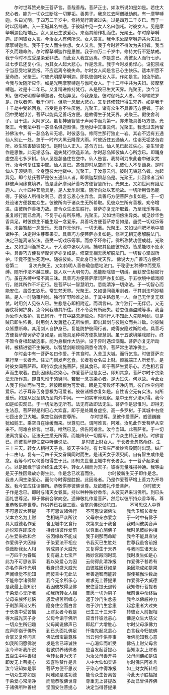 <!-- { "loadSidebar": true } -->
　　尔时世尊赞光聚王菩萨言。善哉善哉。菩萨正士。如汝所说如是如是。若住大悲心者。能为一切众生断除一切罪垢。善男子。我念过去阿僧祇劫前。有一摩拏嚩迦。名曰光明。于四万二千岁中。修持梵行离诸过失。过是四万二千岁已。而于一时以因缘故。入一王城其名神通。于彼城中见一女人名曰伽吒。时彼女人。见是摩拏嚩迦色相端正。女人见已生欲爱心。来诣其前作礼而住。光聚王。尔时摩拏嚩迦。即问彼女人言。今汝女人有何所求。女人答言。我今求汝摩拏嚩迦共为夫妇。摩拏嚩迦言。我不于女人而生欲想。女人又言。我于今时若不得汝为夫妇者。我当不久而趣命终。尔时摩拏嚩迦作是思惟。我于四万二千岁中。修持梵行不犯禁戒。我于今时不应受是染爱非法。而此女人我宜远离。作是念已。离彼女人而行七步。过七步已还复小住。为其女人起大悲心。作是念言。我于今时发勇悍心。设犯禁戒宁当忍受地狱苦报。不应远离令彼失命。尔时女人闻是言已心生快乐。适本所愿不至命终。光聚王。时彼光明摩拏嚩迦。即执彼伽吒女人手。作如是言。如汝所欲。今我与汝随所应作。如是光明摩拏嚩迦与伽吒女人。于十二年中共为夫妇。彼摩拏嚩迦。过是十二年已。又复精进修持梵行。从是殁已生梵天界。光聚王。汝今当知。彼时光明摩拏嚩迦者。勿起异见。今我身是。彼时伽吒女人者。今耶输陀罗是。所以者何。我于尔时。但能一念起大悲心。又复还修梵行得生梵界。如是我于十千劫中受轮回身。虽受是身不生厌倦。光聚王。诸有众生不具善巧方便者。于轮回中受地狱苦。菩萨以能具足善巧方便。是故得生于梵天界。光聚王。假使舍利子。目干连。大阿罗汉。虽复神通智慧于声闻中而为第一。亦未能具善巧方便。光聚王。今我法中有一苾刍名俱迦梨俱。堕地狱中其事云何。光聚王。我念过去拘留孙佛法中。有一苾刍名曰无垢。时彼苾刍。修阿兰那行独止一岩。其岩不远有五通仙人别止一处。忽于一时布大黑云降霔大雨。时彼近住五通仙人。往诣无垢苾刍岩所。欲生恼害破彼梵行。是时仙人正入。苾刍方出。仙人见已起过失心。妄生轻谤作是思惟。此无垢苾刍。退失梵行欲造非法。尔时苾刍知彼仙人心所念已。即踊身虚空高七多罗树。仙人见是苾刍住在空中。仙人告言。我持利刀来此岩中破汝梵行。汝今何复住空中耶。仙人言已。苾刍即时从空而下。礼彼仙人不复踊身。是时仙人于须臾间。全身堕彼大地狱中。光聚王。于汝意云何。彼时无垢苾刍者。勿起异见。即今慈氏菩萨是彼五通仙人者。即俱迦梨俱苾刍是。光聚王。此因缘者当知非彼声闻缘觉境界。皆是菩萨摩诃萨善巧方便智慧所行。光聚王。又如世间有誐尼迦人。六十四种艺能具足。是人爱乐财宝。随所向处以艺能故。一切所用皆悉能得。于彼彼人所得财利已。后复忘恩心生弃舍。具善巧方便菩萨亦复如是。于一切处设诸方便救度众生。彼彼所向于诸众生无所希取。见彼众生所有善根。劝令增进。由彼所作善根力故。普令众生出生胜行。菩萨亦复无所取着。乃至戏乐等事。虽复顺行而已舍离。不复于心有所系缚。光聚王。又如世间傍生异类。或见妙华色香具足。时彼傍生不能生起一念爱乐。具善巧方便菩萨亦复如是。虽受一切戏乐等事。未尝暂起一念爱乐。无自作无他作。一切无著。光聚王。又如世间肥坏地中植诸种子。决定得生芽茎果实。具善巧方便菩萨亦复如是。修空无相无愿解脱法门。决定已能离诸染法。虽受一切戏乐等事。而亦不坏修行。佛所称赞功德成就。光聚王。又如世间渔捕之人。于大池中张以大网。捕取其鱼随彼所欲。皆悉能取不坠水中。具善巧方便菩萨摩诃萨亦复如是。修空无相无愿解脱法门。一切智心坚固所护。毕竟不堕生死泥中。随彼彼处。灭此身已生梵天界。
佛说大方广善巧方便经卷第二
　　复次光聚王。又如持明人善修瑜伽悉地法门。于秘密五种缚中而受系缚。随所作法不越三昧。是人以一大明句力。悉能断除彼一切缚。而获安住秘密行门。虽在系缚中常不离三昧。具善巧方便菩萨摩诃萨亦复如是。于五欲境中嬉戏顺行。随其所作不坏正行。是菩萨以一智慧明力。悉能清净一切染法。于一切智心而能安住。虽受五欲乐。常生梵天界。光聚王。又如世间善用剑者。于其剑法巧妙精熟。是人一时隐覆利剑。独行旷野险难之处。于其中路忽见一人。单己无伴复无器仗。时用剑人见彼人已。生悲愍心即相附近。而谓言曰。汝今独行一无伴侣。又无器仗将何护身。汝今同我随其所往。终不令汝有所阙失。若忽值遇盗贼等事。我当为汝作大救护。言已同行。于其中路忽逢贼众。时同行人不知此人先隐利剑。见是贼已即生怖畏。时用剑人发勇猛心无所怯惧。即出其剑与彼贼众而共斗敌。时彼贼众皆悉断命。其用剑人自护身已。复能防护彼同行者。咸得安隐过斯险难。具善巧方便菩萨摩诃萨亦复如是。而能具足种种方便执智慧剑。虽于五欲境嬉戏顺行。终不暂令身根起放逸事。能为身根作大防护。设于异时遇烦恼魔。菩萨亦复无所动转。被精进铠不生怖畏。以智慧剑断烦恼网悉令清净。菩萨常生清净佛土。
　　尔时会中有一菩萨名曰作爱。于其食时。入舍卫大城。而行乞食。时彼菩萨次第行至一长者舍。住立门侧发声乞食。长者有女名曰上财。颜貌端正人所爱乐。是时彼女闻菩萨声。即持饮食出施菩萨。授其食已。即于菩萨生爱乐心。若色相若音声而生取着。由此因缘起贪染心。作爱菩萨见是女已。即知其念。菩萨尔时于贪染法无所作意。即自思惟于须臾间。若起一念贪染心者。是大过失。何以故。今此女人我于何处而生可爱。若彼眼根为可爱者。眼是无常败坏不净肉团。彼自性空何所爱乐。若于耳鼻舌身意根为可爱者。彼彼诸根亦复如是。自性皆空无有实法。何所爱乐。如是从足至顶乃至内外中间。一一如实审谛观察。是中无有少法可得。我今如是如实观已。于一切法悉无所有。法无有故即法无生。菩萨作是思惟时。即得无生法忍。菩萨得是利已心大欢喜。即于是处踊身虚空。高一多罗树。于其城中右绕七匝出舍卫大城。乘空往诣佛世尊所。
　　尔时世尊。见彼作爱菩萨。威德巍巍犹如鹅王。乘空自在徐缓而来。世尊见已。谓阿难言。阿难。汝见此作爱菩萨从空来不。阿难白佛言。世尊。唯然已见。佛告阿难言。汝今当知。此菩萨者。于一切法离贪爱心。证法无生悉无所得。而能降伏一切魔军。广为众生转正法轮。时佛言已。而彼菩萨即住空中听佛说法。
　　是时彼上财女人。于长者舍忽然命终。生三十三天。转女人相得天子身。彼天子生时。有七宝庄严微妙宫殿同时出现。纵广十二由旬。复有一万四千天女眷属同时而生。是诸天女于须臾间。自有智生咸作是念。我等今时以何善根得生于此。即知先世舍卫城中有长者女。于一菩萨起染爱心。以是因缘于彼命终生此天中。转女人相而为天子。彼得无量胜报神通。我等由是天子胜因缘故亦得生此。作是念已欢喜而住。
　　尔时彼新生天子即作是念。我昔人间生染爱心。而何今时得是胜报。此因缘者。乃是作爱菩萨增上善力为开导故。我今宜应往诣佛所。恭敬供养彼佛世尊。及欲瞻礼作爱菩萨。
　　尔时彼天子作是念已。即时与诸天女眷属。持以种种殊妙香华。从彼天界来诣佛所。到已头面礼世尊足。即于佛前合掌向空。遥伸敬礼作爱菩萨。然后以彼所持众香华等。尊重恭敬供养世尊。作供养已右绕三匝。合掌向佛说伽陀曰。
　　不可思议人中尊　　不可思议大菩提
　　不可思议诸佛行　　不可思议诸佛法
　　我舍卫城长者女　　父本立名为上财
　　色相端严众所钦　　父母宗亲亦爱念
　　于一时中有佛子　　具大威德名作爱
　　舍卫城中乞食行　　次第来至于我舍
　　我时闻彼美音声　　适悦欢喜即取食
　　持食诣彼作爱前　　以尊重心施佛子
　　我时见彼妙色相　　心生爱染欲和合
　　彼因缘故不能成　　我于刹那而命断
　　我今不能具宣说　　作爱佛子大因缘
　　于染爱法不相应　　令我灭已生胜处
　　世尊我虽舍前报　　快哉断我女人相
　　转成男子大威光　　又复得生于天界
　　与我同生诸天女　　一万四千为眷属
　　复有最上七宝严　　微妙宫殿同时现
　　我时发生如是心　　此为不可思议事
　　我以染爱心为因　　云何得此清净报
　　作爱佛子甚希有　　亦名作喜作光明
　　我身炽盛大威光　　由彼胜因获如是
　　染因能成如是果　　声闻缘觉不能知
　　而彼乘中无此法　　唯善逝智而能转
　　假使殑伽沙数劫　　不能修学诸佛智
　　我今无余所乐心　　唯求无上菩提果
　　作爱佛子大威德　　是我最上善知识
　　我因彼故得见佛　　安住菩提无退转
　　我知修行菩提者　　于染爱心无所著
　　如我所转女人相　　普愿一切为男子
　　我前世中命终后　　父母亲族怀悲恼
　　恩爱极苦所缠心　　返于沙门生忿恚
　　我今以佛威神力　　于刹那间诣父所
　　隐身住空而白言　　勿于沙门生忿恚
　　起忿恚者大过失　　于长夜中受苦恼
　　上财女者今我是　　已生三十三天中
　　转彼女人前报相　　得大威光天子身
　　父母今诣于佛所　　应当忏彼忿恚心
　　佛是众生大慈父　　一切众生所归趣
　　父母闻说佛声已　　即起广大增胜心
　　尔时父母承佛力　　应声即诣于佛所
　　到已头面礼佛足　　忏悔先起忿恚心
　　白言我今归依佛　　合掌又复伸问言
　　佛法僧宝最尊胜　　当云何作供养事
　　唯佛能知我心意　　如我所问愿佛说
　　发是言已谛诚住　　一心渴仰而听受
　　佛告上财父母言　　汝今谛听我所说
　　若欲供养诸佛者　　应当发起菩提心
　　当知汝女上财者　　五百生中种善根
　　今转女身为天子　　为汝父母善开导
　　父母闻佛如是语　　即发无上菩提心
　　欢喜称赞作是言　　人中大仙如实语
　　尔时佛告阿难言　　汝今证知如是事
　　菩萨方便不思议　　于染心中得净报
　　如上财女所转相　　一切众生亦如是
　　阿难如是胜功德　　能令众生皆离苦
　　今此天子胜福报　　于染爱心常清净
　　而能恭敬佛世尊　　尊重无上菩提故
　　多劫已曾供养佛　　于诸佛所种善根
　　坚固安住菩提心　　决定当得菩提果
